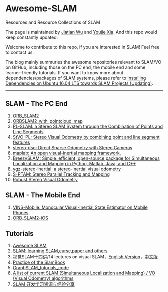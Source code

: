 # Awesome-SLAM
Resources and Resource Collections of SLAM

The page is maintained by [Jiatian Wu](https://github.com/JiatianWu) and [Youjie Xia](https://github.com/YoujieXia). And this repo would keep constantly updated. 

Welcome to contribute to this repo, if you are interested in SLAM! Feel free to contact us.



The blog mainly summuries the awesome repositories relevant to SLAM/VO on GitHub, including those on the PC end, the mobile end and some learner-friendly tutorials. If you want to know more about dependencies/packages of SLAM systems, please refer to [Installing Dependencies on Ubuntu 16.04 LTS towards SLAM Projects (Updating)](https://youjiexia.github.io/2018/03/10/Installing-Dependencies-on-Ubuntu-towards-SLAM-Projects/).

------

## SLAM - The PC End
1. [ORB_SLAM2](https://github.com/raulmur/ORB_SLAM2)
2. [ORBSLAM2_with_pointcloud_map](https://github.com/gaoxiang12/ORBSLAM2_with_pointcloud_map)
3. [ PL-SLAM: a Stereo SLAM System through the Combination of Points and Line Segments](https://github.com/rubengooj/pl-slam)
4. [StVO-PL: Stereo Visual Odometry by combining point and line segment features](https://github.com/rubengooj/StVO-PL)
5. [stereo-dso: Direct Sparse Odometry with Stereo Cameras](https://github.com/JiatianWu/stereo-dso)
6. [maplab: An open visual-inertial mapping framework.](https://github.com/ethz-asl/maplab)
7. [BreezySLAM: Simple, efficient, open-source package for Simultaneous Localization and Mapping in Python, Matlab, Java, and C++](https://github.com/simondlevy/BreezySLAM)
8. [ygz-stereo-inertial: a stereo-inertial visual odometry](https://github.com/gaoxiang12/ygz-stereo-inertial)
9. [S-PTAM: Stereo Parallel Tracking and Mapping](https://github.com/lrse/sptam)
10. [Robust Stereo Visual Odometry](https://github.com/famoreno/stereo-vo)

## SLAM - The Mobile End
1. [VINS-Mobile: Monocular Visual-Inertial State Estimator on Mobile Phones](https://github.com/HKUST-Aerial-Robotics/VINS-Mobile)
2. [ORB_SLAM2-iOS](https://github.com/ygx2011/ORB_SLAM2-IOS)

## Tutorials
1. [Awesome SLAM](https://github.com/kanster/awesome-slam)
2. [SLAM: learning SLAM,curse,paper and others](https://github.com/liulinbo/slam)
3. 视觉SLAM十四讲/14 lectures on visual SLAM，[English Version](https://github.com/gaoxiang12/slambook-en)，[中文版](https://github.com/gaoxiang12/slambook)
4. [Practice of the SlamBook](https://github.com/leftthomas/SlamBook)
5. [GraphSLAM_tutorials_code](https://github.com/HeYijia/GraphSLAM_tutorials_code)
6. [A list of current SLAM (Simultaneous Localization and Mapping) / VO (Visual Odometry) algorithms](https://github.com/kafendt/List-of-SLAM-VO-algorithms)
7. [SLAM 开发学习资源与经验分享](https://github.com/AlbertSlam/Lee-SLAM-source)

